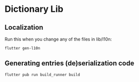 # Dictionary Lib

## Localization
Run this when you change any of the files in lib/l10n:
```
flutter gen-l10n
```

## Generating entries (de)serialization code
```
flutter pub run build_runner build
```
